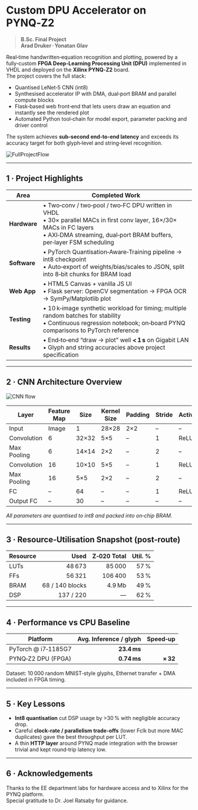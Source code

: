 # Custom DPU Accelerator on PYNQ‑Z2

> **B.Sc. Final Project  
> Arad Druker · Yonatan Glav**

Real‑time handwritten‑equation recognition and plotting, powered by a fully‑custom **FPGA Deep‑Learning Processing Unit (DPU)** implemented in VHDL and deployed on the **Xilinx PYNQ‑Z2** board.  
The project covers the full stack:

* Quantised LeNet‑5 CNN (int8)
* Synthesised accelerator IP with DMA, dual‑port BRAM and parallel compute blocks
* Flask‑based web front‑end that lets users draw an equation and instantly see the rendered plot
* Automated Python tool‑chain for model export, parameter packing and driver control

The system achieves **sub‑second end‑to‑end latency** and exceeds its accuracy target for both glyph‑level and string‑level recognition.

![FullProjectFlow](https://github.com/user-attachments/assets/738dcc1d-f0c7-459c-8d2e-b25684aebafc)

---

## 1 · Project Highlights

| Area | Completed Work |
|------|----------------|
| **Hardware** | • Two‑conv / two‑pool / two‑FC DPU written in VHDL<br>• 30× parallel MACs in first conv layer, 16×/30× MACs in FC layers<br>• AXI‑DMA streaming, dual‑port BRAM buffers, per‑layer FSM scheduling |
| **Software** | • PyTorch Quantisation‑Aware‑Training pipeline → int8 checkpoint<br>• Auto‑export of weights/bias/scales to JSON, split into 8‑bit chunks for BRAM load |
| **Web App** | • HTML5 Canvas + vanilla JS UI<br>• Flask server: OpenCV segmentation → FPGA OCR → SymPy/Matplotlib plot |
| **Testing** | • 10 k‑image synthetic workload for timing; multiple random batches for stability<br>• Continuous regression notebook; on‑board PYNQ comparisons to PyTorch reference |
| **Results** | • End‑to‑end “draw → plot” well **< 1 s** on Gigabit LAN<br>• Glyph and string accuracies above project specification |

---

## 2 · CNN Architecture Overview

![CNN flow](https://github.com/user-attachments/assets/8cc60e27-522d-4c58-bf37-56114e89f287)

| Layer | Feature Map | Size | Kernel Size | Padding | Stride | Activation |
|-------|-------------|------|-------------|---------|--------|------------|
| Input | Image | 1 | 28×28 | 2×2 | – | – |
| Convolution | 6 | 32×32 | 5×5 | – | 1 | ReLU |
| Max Pooling | 6 | 14×14 | 2×2 | – | 2 | – |
| Convolution | 16 | 10×10 | 5×5 | – | 1 | ReLU |
| Max Pooling | 16 | 5×5 | 2×2 | – | 2 | – |
| FC | – | 64 | – | – | 1 | ReLU |
| Output FC | – | 30 | – | – | – | – |

_All parameters are quantised to int8 and packed into on‑chip BRAM._

---

## 3 · Resource‑Utilisation Snapshot (post‑route)

| Resource | Used | Z‑020 Total | Util. % |
|----------|-----:|------------:|--------:|
| LUTs | 48 673 | 85 000 | 57 % |
| FFs  | 56 321 | 106 400 | 53 % |
| BRAM |  68 / 140 blocks | 4.9 Mb | 49 % |
| DSP  | 137 / 220 | — | 62 % |

---

## 4 · Performance vs CPU Baseline

| Platform | Avg. Inference / glyph | Speed‑up |
|----------|-----------------------:|---------:|
| PyTorch @ i7‑1185G7 | **23.4 ms** |
| PYNQ‑Z2 DPU (FPGA) | **0.74 ms** | **× 32** |

Dataset: 10 000 random MNIST‑style glyphs, Ethernet transfer + DMA included in FPGA timing.

---

## 5 · Key Lessons

* **Int8 quantisation** cut DSP usage by >30 % with negligible accuracy drop.  
* Careful **clock‑rate / parallelism trade‑offs** (lower Fclk but more MAC duplicates) gave the best throughput per LUT.  
* A thin **HTTP layer** around PYNQ made integration with the browser trivial and kept round‑trip latency low.

---

## 6 · Acknowledgements

Thanks to the EE department labs for hardware access and to Xilinx for the PYNQ platform.  
Special gratitude to Dr. Joel Ratsaby for guidance.
